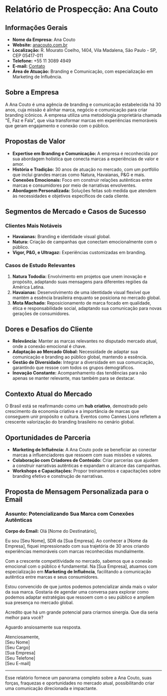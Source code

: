 # Relatório de Prospecção: Ana Couto

## Informações Gerais
- **Nome da Empresa:** Ana Couto
- **Website:** [anacouto.com.br](https://anacouto.com.br)
- **Localização:** R. Mourato Coelho, 1404, Vila Madalena, São Paulo - SP, CEP 05417-011
- **Telefone:** +55 11 3089 4949
- **E-mail:** [Contato](https://anacouto.com.br)
- **Área de Atuação:** Branding e Comunicação, com especialização em Marketing de Influência.

## Sobre a Empresa
A Ana Couto é uma agência de branding e comunicação estabelecida há 30 anos, cuja missão é alinhar marca, negócio e comunicação para criar branding icônicos. A empresa utiliza uma metodologia proprietária chamada "É, Faz e Fala", que visa transformar marcas em experiências memoráveis que geram engajamento e conexão com o público.

## Propostas de Valor
- **Expertise em Branding e Comunicação:** A empresa é reconhecida por sua abordagem holística que conecta marcas a experiências de valor e amor.
- **História e Tradição:** 30 anos de atuação no mercado, com um portfólio que inclui grandes marcas como Natura, Havaianas, P&G e mais.
- **Conexões Emocionais:** Foco em construir relações autênticas entre marcas e consumidores por meio de narrativas envolventes.
- **Abordagem Personalizada:** Soluções feitas sob medida que atendem às necessidades e objetivos específicos de cada cliente.

## Segmentos de Mercado e Casos de Sucesso
### Clientes Mais Notáveis
- **Havaianas:** Branding e identidade visual global.
- **Natura:** Criação de campanhas que conectam emocionalmente com o público.
- **Vigor, P&G, e Ultragaz:** Experiências customizadas em branding.

### Casos de Estudo Relevantes
1. **Natura Tododia:** Envolvimento em projetos que unem inovação e propósito, adaptando suas mensagens para diferentes regiões da América Latina.
2. **Havaianas:** Desenvolvimento de uma identidade visual flexível que mantém a essência brasileira enquanto se posiciona no mercado global.
3. **Mota Machado:** Reposicionamento de marca focado em qualidade, ética e responsabilidade social, adaptando sua comunicação para novas gerações de consumidores.

## Dores e Desafios do Cliente
- **Relevância:** Manter as marcas relevantes no disputado mercado atual, onde a conexão emocional é chave.
- **Adaptação ao Mercado Global:** Necessidade de adaptar sua comunicação e branding ao público global, mantendo a essência.
- **Gestão de Diversidade:** Integrar a diversidade em sua comunicação, garantindo que ressoe com todos os grupos demográficos.
- **Inovação Constante:** Acompanhamento das tendências para não apenas se manter relevante, mas também para se destacar.

## Contexto Atual do Mercado
O Brasil está se reafirmando como um **hub criativo**, demostrado pelo crescimento da economia criativa e a importância de marcas que conseguem unir propósito e cultura. Eventos como Cannes Lions refletem a crescente valorização do branding brasileiro no cenário global.

## Oportunidades de Parceria
- **Marketing de Influência:** A Ana Couto pode se beneficiar ao conectar marcas a influenciadores que ressoem com suas missões e valores.
- **Colaboração com Criadores de Conteúdo:** Criar parcerias que ajudem a construir narrativas autênticas e expandam o alcance das campanhas.
- **Workshops e Capacitações:** Propor treinamentos e capacitações sobre branding efetivo e construção de narrativas.

## Proposta de Mensagem Personalizada para o Email
### Assunto: Potencializando Sua Marca com Conexões Autênticas

**Corpo do Email:**
Olá [Nome do Destinatário],

Eu sou [Seu Nome], SDR da [Sua Empresa]. Ao conhecer a [Nome da Empresa], fiquei impressionado com sua trajetória de 30 anos criando experiências memoráveis com marcas reconhecidas mundialmente.

Com a crescente competitividade no mercado, sabemos que a conexão emocional com o público é fundamental. Na [Sua Empresa], atuamos com especialização em **Marketing de Influência**, facilitando a comunicação autêntica entre marcas e seus consumidores.

Estou convencido de que juntos podemos potencializar ainda mais o valor da sua marca. Gostaria de agendar uma conversa para explorar como podemos adaptar estratégias que ressoem com o seu público e ampliem sua presença no mercado global.

Acredito que há um grande potencial para criarmos sinergia. Que dia seria melhor para você?

Aguardo ansiosamente sua resposta.

Atenciosamente,  
[Seu Nome]  
[Seu Cargo]  
[Sua Empresa]  
[Seu Telefone]  
[Seu E-mail]  

---

Esse relatório fornece um panorama completo sobre a Ana Couto, suas forças, fraquezas e oportunidades no mercado atual, possibilitando criar uma comunicação direcionada e impactante.